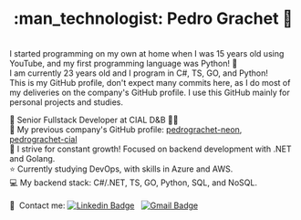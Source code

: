 <h1 align="center"> :man_technologist: Pedro Grachet 🚀 </h1>
 
<br/> I started programming on my own at home when I was 15 years old using YouTube, and my first programming language was Python! 🐍
<br/> I am currently 23 years old and I program in C#, TS, GO, and Python!
<br/> This is my GitHub profile, don't expect many commits here, as I do most of my deliveries on the company's GitHub profile. I use this GitHub mainly for personal projects and studies.

:rocket: Senior Fullstack Developer at CIAL D&B 💙🐋
<br/> 🏢 My previous company's GitHub profile: [pedrograchet-neon](https://github.com/pedrograchet-neon), [pedrograchet-cial](https://github.com/pedrograchet-cial)
<br/> :purple_heart: I strive for constant growth! Focused on backend development with .NET and Golang.
<br/> :star: Currently studying DevOps, with skills in Azure and AWS.
<br/> :computer: My backend stack: C#/.NET, TS, GO, Python, SQL, and NoSQL.
<br/>
<br/>:email: &nbsp;Contact me: [![Linkedin Badge](https://img.shields.io/badge/-PedroGrachet-blue?style=flat-square&logo=Linkedin&logoColor=white&link=https://www.linkedin.com/in/pedrograchet/)](https://www.linkedin.com/in/pedrograchet/) 
&nbsp;
[![Gmail Badge](https://img.shields.io/badge/-pedro.grachet@gmail.com-c14438?style=flat-square&logo=Gmail&logoColor=white&link=mailto:pedro.grachet@gmail.com)](mailto:pedro.grachet@gmail.com)
